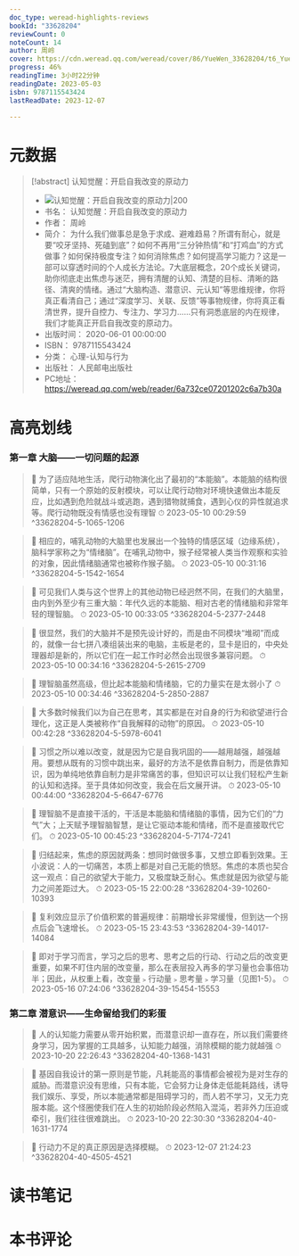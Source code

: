 ```yaml
---
doc_type: weread-highlights-reviews
bookId: "33628204"
reviewCount: 0
noteCount: 14
author: 周岭
cover: https://cdn.weread.qq.com/weread/cover/86/YueWen_33628204/t6_YueWen_33628204.jpg
progress: 46%
readingTime: 3小时22分钟
readingDate: 2023-05-03
isbn: 9787115543424
lastReadDate: 2023-12-07

---
```

# 元数据
> [!abstract] 认知觉醒：开启自我改变的原动力
> - ![ 认知觉醒：开启自我改变的原动力|200](https://cdn.weread.qq.com/weread/cover/86/YueWen_33628204/t6_YueWen_33628204.jpg)
> - 书名： 认知觉醒：开启自我改变的原动力
> - 作者： 周岭
> - 简介： 为什么我们做事总是急于求成、避难趋易？所谓有耐心，就是要“咬牙坚持、死磕到底”？如何不再用“三分钟热情”和“打鸡血”的方式做事？如何保持极度专注？如何消除焦虑？如何提高学习能力？这是一部可以穿透时间的个人成长方法论。7大底层概念，20个成长关键词，助你彻底走出焦虑与迷茫，拥有清醒的认知、清楚的目标、清晰的路径、清爽的情绪。通过“大脑构造、潜意识、元认知”等思维规律，你将真正看清自己；通过“深度学习、关联、反馈”等事物规律，你将真正看清世界，提升自控力、专注力、学习力……只有洞悉底层的内在规律，我们才能真正开启自我改变的原动力。
> - 出版时间： 2020-06-01 00:00:00
> - ISBN： 9787115543424
> - 分类： 心理-认知与行为
> - 出版社： 人民邮电出版社
> - PC地址：https://weread.qq.com/web/reader/6a732ce07201202c6a7b30a

# 高亮划线

### 第一章 大脑——一切问题的起源

> 📌 为了适应陆地生活，爬行动物演化出了最初的“本能脑”。本能脑的结构很简单，只有一个原始的反射模块，可以让爬行动物对环境快速做出本能反应，比如遇到危险就战斗或逃跑，遇到猎物就捕食，遇到心仪的异性就追求等。爬行动物既没有情感也没有理智 
> ⏱ 2023-05-10 00:29:59 ^33628204-5-1065-1206

> 📌 相应的，哺乳动物的大脑里也发展出一个独特的情感区域（边缘系统），脑科学家称之为“情绪脑”。在哺乳动物中，猴子经常被人类当作观察和实验的对象，因此情绪脑通常也被称作猴子脑。 
> ⏱ 2023-05-10 00:31:16 ^33628204-5-1542-1654

> 📌 可见我们人类与这个世界上的其他动物已经迥然不同，在我们的大脑里，由内到外至少有三重大脑：年代久远的本能脑、相对古老的情绪脑和非常年轻的理智脑。 
> ⏱ 2023-05-10 00:33:05 ^33628204-5-2377-2448

> 📌 很显然，我们的大脑并不是预先设计好的，而是由不同模块“堆砌”而成的，就像一台七拼八凑组装出来的电脑，主板是老的，显卡是旧的，中央处理器却是新的，所以它们在一起工作时必然会出现很多兼容问题。 
> ⏱ 2023-05-10 00:34:16 ^33628204-5-2615-2709

> 📌 理智脑虽然高级，但比起本能脑和情绪脑，它的力量实在是太弱小了 
> ⏱ 2023-05-10 00:34:46 ^33628204-5-2850-2887

> 📌 大多数时候我们以为自己在思考，其实都是在对自身的行为和欲望进行合理化，这正是人类被称作“自我解释的动物”的原因。 
> ⏱ 2023-05-10 00:42:28 ^33628204-5-5978-6041

> 📌 习惯之所以难以改变，就是因为它是自我巩固的——越用越强，越强越用。要想从既有的习惯中跳出来，最好的方法不是依靠自制力，而是依靠知识，因为单纯地依靠自制力是非常痛苦的事，但知识可以让我们轻松产生新的认知和选择。至于具体如何改变，我会在后文展开讲。 
> ⏱ 2023-05-10 00:44:00 ^33628204-5-6647-6776

> 📌 理智脑不是直接干活的，干活是本能脑和情绪脑的事情，因为它们的“力气”大；上天赋予理智脑智慧，是让它驱动本能和情绪，而不是直接取代它们。 
> ⏱ 2023-05-10 00:45:23 ^33628204-5-7174-7241

> 📌 归结起来，焦虑的原因就两条：想同时做很多事，又想立即看到效果。王小波说：人的一切痛苦，本质上都是对自己无能的愤怒。焦虑的本质也契合这一观点：自己的欲望大于能力，又极度缺乏耐心。焦虑就是因为欲望与能力之间差距过大。 
> ⏱ 2023-05-15 22:00:28 ^33628204-39-10260-10393

> 📌 复利效应显示了价值积累的普遍规律：前期增长非常缓慢，但到达一个拐点后会飞速增长。 
> ⏱ 2023-05-15 23:43:53 ^33628204-39-14017-14084

> 📌 即对于学习而言，学习之后的思考、思考之后的行动、行动之后的改变更重要，如果不盯住内层的改变量，那么在表层投入再多的学习量也会事倍功半；因此，从权重上看，改变量﹥行动量﹥思考量﹥学习量（见图1-5）。 
> ⏱ 2023-05-16 07:24:06 ^33628204-39-15454-15553

### 第二章 潜意识——生命留给我们的彩蛋

> 📌 人的认知能力需要从零开始积累，而潜意识却一直存在，所以我们需要终身学习，因为掌握的工具越多，认知能力越强，消除模糊的能力就越强 
> ⏱ 2023-10-20 22:26:43 ^33628204-40-1368-1431

> 📌 基因自我设计的第一原则是节能，凡耗能高的事情都会被视为是对生存的威胁。而潜意识没有思维，只有本能，它会努力让身体走低能耗路线，诱导我们娱乐、享受，所以本能通常都是阻碍学习的，而人若不学习，又无力克服本能。这个怪圈使我们在人生的初始阶段必然陷入混沌，若非外力压迫或牵引，我们往往很难跳出。 
> ⏱ 2023-10-20 22:30:30 ^33628204-40-1631-1774

> 📌 行动力不足的真正原因是选择模糊。 
> ⏱ 2023-12-07 21:24:23 ^33628204-40-4505-4521

# 读书笔记

# 本书评论

